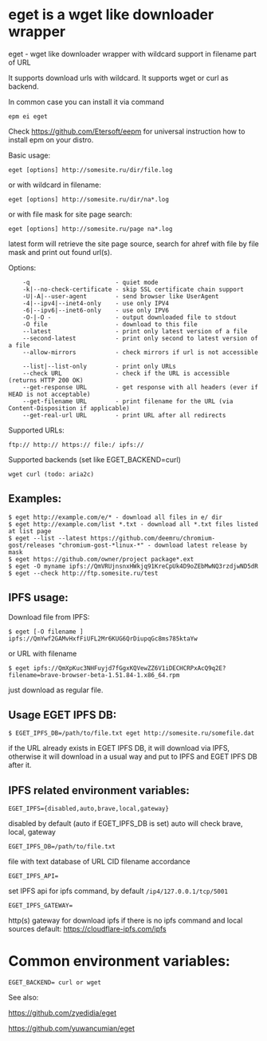 # eget is a wget like downloader wrapper

eget - wget like downloader wrapper with wildcard support in filename part of URL

It supports download urls with wildcard. It supports wget or curl as backend.

In common case you can install it via command
```
epm ei eget
```
Check https://github.com/Etersoft/eepm for universal instruction how to install epm on your distro.

Basic usage:
```
eget [options] http://somesite.ru/dir/file.log
```
or with wildcard in filename:
```
eget [options] http://somesite.ru/dir/na*.log
```
or with file mask for site page search:
```
eget [options] http://somesite.ru/page na*.log
```
latest form will retrieve the site page source, search for ahref with file by file mask and print out found url(s).

Options:
```
    -q                        - quiet mode
    -k|--no-check-certificate - skip SSL certificate chain support
    -U|-A|--user-agent        - send browser like UserAgent
    -4|--ipv4|--inet4-only    - use only IPV4
    -6|--ipv6|--inet6-only    - use only IPV6
    -O-|-O -                  - output downloaded file to stdout
    -O file                   - download to this file
    --latest                  - print only latest version of a file
    --second-latest           - print only second to latest version of a file
    --allow-mirrors           - check mirrors if url is not accessible
 
    --list|--list-only        - print only URLs
    --check URL               - check if the URL is accessible (returns HTTP 200 OK)
    --get-response URL        - get response with all headers (ever if HEAD is not acceptable)
    --get-filename URL        - print filename for the URL (via Content-Disposition if applicable)
    --get-real-url URL        - print URL after all redirects
```

Supported URLs:
```
ftp:// http:// https:// file:/ ipfs://
```

Supported backends (set like EGET_BACKEND=curl)
```
wget curl (todo: aria2c)
```

## Examples:
```
$ eget http://example.com/e/* - download all files in e/ dir
$ eget http://example.com/list *.txt - download all *.txt files listed at list page
$ eget --list --latest https://github.com/deemru/chromium-gost/releases "chromium-gost-*linux-*" - download latest release by mask
$ eget https://github.com/owner/project package*.ext
$ eget -O myname ipfs://QmVRUjnsnxHWkjq91KreCpUk4D9oZEbMwNQ3rzdjwND5dR
$ eget --check http://ftp.somesite.ru/test
```

## IPFS usage:

Download file from IPFS:
```
$ eget [-O filename ] ipfs://QmYwf2GAMvHxfFiUFL2Mr6KUG6QrDiupqGc8ms785ktaYw
```
or URL with filename 
```
$ eget ipfs://QmXpKuc3NHFuyjd7fGgxKQVewZZ6V1iDECHCRPxAcQ9q2E?filename=brave-browser-beta-1.51.84-1.x86_64.rpm
```

just download as regular file.

## Usage EGET IPFS DB:
```
$ EGET_IPFS_DB=/path/to/file.txt eget http://somesite.ru/somefile.dat
```

if the URL already exists in EGET IPFS DB, it will download via IPFS, otherwise it will download in a usual way and put to IPFS and EGET IPFS DB after it.

## IPFS related environment variables:
```
EGET_IPFS={disabled,auto,brave,local,gateway}
```
disabled by default (auto if EGET_IPFS_DB is set)
auto will check brave, local, gateway

```
EGET_IPFS_DB=/path/to/file.txt
```
file with text database of URL CID filename accordance

```
EGET_IPFS_API=
```
set IPFS api for ipfs command, by default `/ip4/127.0.0.1/tcp/5001`

```
EGET_IPFS_GATEWAY=
```
http(s) gateway for download ipfs if there is no ipfs command and local sources
default: https://cloudflare-ipfs.com/ipfs

# Common environment variables:
```
EGET_BACKEND= curl or wget
```

See also:

https://github.com/zyedidia/eget

https://github.com/yuwancumian/eget
